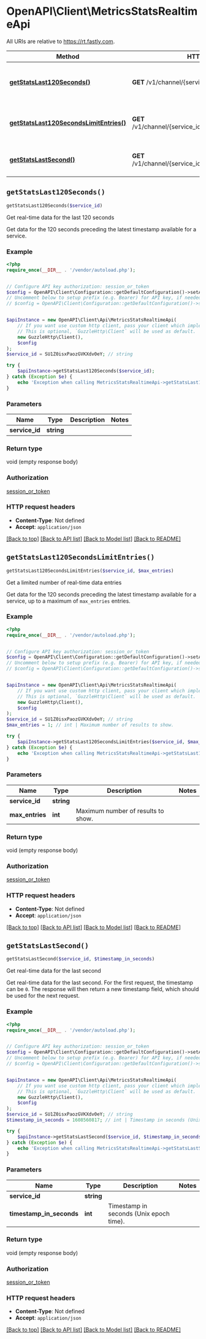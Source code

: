 # OpenAPI\Client\MetricsStatsRealtimeApi

All URIs are relative to https://rt.fastly.com.

Method | HTTP request | Description
------------- | ------------- | -------------
[**getStatsLast120Seconds()**](MetricsStatsRealtimeApi.md#getStatsLast120Seconds) | **GET** /v1/channel/{service_id}/ts/h | Get real-time data for the last 120 seconds
[**getStatsLast120SecondsLimitEntries()**](MetricsStatsRealtimeApi.md#getStatsLast120SecondsLimitEntries) | **GET** /v1/channel/{service_id}/ts/h/limit/{max_entries} | Get a limited number of real-time data entries
[**getStatsLastSecond()**](MetricsStatsRealtimeApi.md#getStatsLastSecond) | **GET** /v1/channel/{service_id}/ts/{timestamp_in_seconds} | Get real-time data for the last second


## `getStatsLast120Seconds()`

```php
getStatsLast120Seconds($service_id)
```

Get real-time data for the last 120 seconds

Get data for the 120 seconds preceding the latest timestamp available for a service.

### Example

```php
<?php
require_once(__DIR__ . '/vendor/autoload.php');


// Configure API key authorization: session_or_token
$config = OpenAPI\Client\Configuration::getDefaultConfiguration()->setApiKey('Fastly-Key', 'YOUR_API_KEY');
// Uncomment below to setup prefix (e.g. Bearer) for API key, if needed
// $config = OpenAPI\Client\Configuration::getDefaultConfiguration()->setApiKeyPrefix('Fastly-Key', 'Bearer');


$apiInstance = new OpenAPI\Client\Api\MetricsStatsRealtimeApi(
    // If you want use custom http client, pass your client which implements `GuzzleHttp\ClientInterface`.
    // This is optional, `GuzzleHttp\Client` will be used as default.
    new GuzzleHttp\Client(),
    $config
);
$service_id = SU1Z0isxPaozGVKXdv0eY; // string

try {
    $apiInstance->getStatsLast120Seconds($service_id);
} catch (Exception $e) {
    echo 'Exception when calling MetricsStatsRealtimeApi->getStatsLast120Seconds: ', $e->getMessage(), PHP_EOL;
}
```

### Parameters

Name | Type | Description  | Notes
------------- | ------------- | ------------- | -------------
 **service_id** | **string**|  |

### Return type

void (empty response body)

### Authorization

[session_or_token](../../README.md#session_or_token)

### HTTP request headers

- **Content-Type**: Not defined
- **Accept**: `application/json`

[[Back to top]](#) [[Back to API list]](../../README.md#endpoints)
[[Back to Model list]](../../README.md#models)
[[Back to README]](../../README.md)

## `getStatsLast120SecondsLimitEntries()`

```php
getStatsLast120SecondsLimitEntries($service_id, $max_entries)
```

Get a limited number of real-time data entries

Get data for the 120 seconds preceding the latest timestamp available for a service, up to a maximum of `max_entries` entries.

### Example

```php
<?php
require_once(__DIR__ . '/vendor/autoload.php');


// Configure API key authorization: session_or_token
$config = OpenAPI\Client\Configuration::getDefaultConfiguration()->setApiKey('Fastly-Key', 'YOUR_API_KEY');
// Uncomment below to setup prefix (e.g. Bearer) for API key, if needed
// $config = OpenAPI\Client\Configuration::getDefaultConfiguration()->setApiKeyPrefix('Fastly-Key', 'Bearer');


$apiInstance = new OpenAPI\Client\Api\MetricsStatsRealtimeApi(
    // If you want use custom http client, pass your client which implements `GuzzleHttp\ClientInterface`.
    // This is optional, `GuzzleHttp\Client` will be used as default.
    new GuzzleHttp\Client(),
    $config
);
$service_id = SU1Z0isxPaozGVKXdv0eY; // string
$max_entries = 1; // int | Maximum number of results to show.

try {
    $apiInstance->getStatsLast120SecondsLimitEntries($service_id, $max_entries);
} catch (Exception $e) {
    echo 'Exception when calling MetricsStatsRealtimeApi->getStatsLast120SecondsLimitEntries: ', $e->getMessage(), PHP_EOL;
}
```

### Parameters

Name | Type | Description  | Notes
------------- | ------------- | ------------- | -------------
 **service_id** | **string**|  |
 **max_entries** | **int**| Maximum number of results to show. |

### Return type

void (empty response body)

### Authorization

[session_or_token](../../README.md#session_or_token)

### HTTP request headers

- **Content-Type**: Not defined
- **Accept**: `application/json`

[[Back to top]](#) [[Back to API list]](../../README.md#endpoints)
[[Back to Model list]](../../README.md#models)
[[Back to README]](../../README.md)

## `getStatsLastSecond()`

```php
getStatsLastSecond($service_id, $timestamp_in_seconds)
```

Get real-time data for the last second

Get real-time data for the last second. For the first request, the timestamp can be `0`. The response will then return a new timestamp field, which should be used for the next request.

### Example

```php
<?php
require_once(__DIR__ . '/vendor/autoload.php');


// Configure API key authorization: session_or_token
$config = OpenAPI\Client\Configuration::getDefaultConfiguration()->setApiKey('Fastly-Key', 'YOUR_API_KEY');
// Uncomment below to setup prefix (e.g. Bearer) for API key, if needed
// $config = OpenAPI\Client\Configuration::getDefaultConfiguration()->setApiKeyPrefix('Fastly-Key', 'Bearer');


$apiInstance = new OpenAPI\Client\Api\MetricsStatsRealtimeApi(
    // If you want use custom http client, pass your client which implements `GuzzleHttp\ClientInterface`.
    // This is optional, `GuzzleHttp\Client` will be used as default.
    new GuzzleHttp\Client(),
    $config
);
$service_id = SU1Z0isxPaozGVKXdv0eY; // string
$timestamp_in_seconds = 1608560817; // int | Timestamp in seconds (Unix epoch time).

try {
    $apiInstance->getStatsLastSecond($service_id, $timestamp_in_seconds);
} catch (Exception $e) {
    echo 'Exception when calling MetricsStatsRealtimeApi->getStatsLastSecond: ', $e->getMessage(), PHP_EOL;
}
```

### Parameters

Name | Type | Description  | Notes
------------- | ------------- | ------------- | -------------
 **service_id** | **string**|  |
 **timestamp_in_seconds** | **int**| Timestamp in seconds (Unix epoch time). |

### Return type

void (empty response body)

### Authorization

[session_or_token](../../README.md#session_or_token)

### HTTP request headers

- **Content-Type**: Not defined
- **Accept**: `application/json`

[[Back to top]](#) [[Back to API list]](../../README.md#endpoints)
[[Back to Model list]](../../README.md#models)
[[Back to README]](../../README.md)
